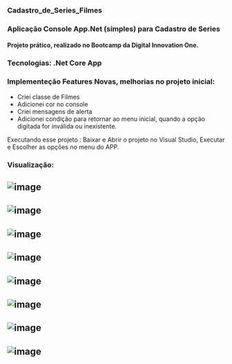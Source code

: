 ### Cadastro_de_Series_Filmes
### Aplicação Console App.Net (simples) para Cadastro de Series
#### Projeto prático, realizado no Bootcamp da Digital Innovation One.
### Tecnologias: .Net Core App

### Implementeção Features Novas, melhorias no projeto inicial: 
- Criei classe de Filmes
- Adicionei cor no console
- Criei mensagens de alerta
- Adicionei condição para retornar ao menu inicial, quando a opção digitada for inválida ou inexistente.

Executando esse projeto : Baixar e Abrir o projeto no Visual Studio, Executar e Escolher as opções no menu do APP.

### Visualização:

## ![image](https://user-images.githubusercontent.com/74335070/134764382-1e4687d6-26f8-4ec7-ab9b-61a2a486a5be.png)
## ![image](https://user-images.githubusercontent.com/74335070/134764003-eb7655dc-42d5-4359-91e4-4dc8559f47b8.png)
## ![image](https://user-images.githubusercontent.com/74335070/134764011-cafe98d8-9589-4d86-89c8-23bd3a37b357.png)
## ![image](https://user-images.githubusercontent.com/74335070/134764070-09560bf0-c4e7-438e-a8dd-626b11299090.png)
## ![image](https://user-images.githubusercontent.com/74335070/134764082-66286236-9926-481a-9a2e-11549ef4c0b0.png)
## ![image](https://user-images.githubusercontent.com/74335070/134764087-b68e0175-1fb0-4b30-b802-c8084d435a78.png)
## ![image](https://user-images.githubusercontent.com/74335070/134764097-b03713e3-d794-4d7d-96c0-de1207183a4a.png)
## ![image](https://user-images.githubusercontent.com/74335070/134764110-5cb32b40-d356-483f-988b-2138c00b78c6.png)



